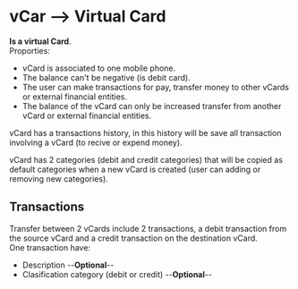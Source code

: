 # vCar --> Virtual Card
**Is a virtual Card**.  
Proporties:

- vCard is associated to one mobile phone.
- The balance can't be negative (is debit card).
- The user can make transactions for pay, transfer money to other vCards or external financial entities.
- The balance of the vCard can only be increased  transfer from another vCard or external financial entities.  

vCard has a transactions history, in this history will be save all transaction involving a vCard (to recive or expend money).  
  
vCard has 2 categories (debit and credit categories) that will be copied as default categories when a new
vCard is created (user can adding or removing new categories).

## Transactions 
Transfer between 2 vCards include 2 transactions, a debit transaction from the source vCard and a credit transaction on the destination vCard.  
One transaction have:
- Description --**Optional**--
- Clasification category (debit or credit) --**Optional**--

# 